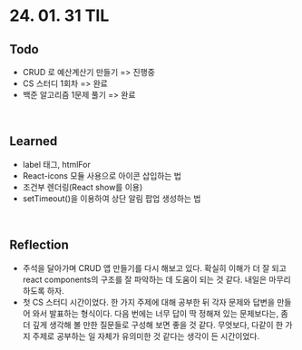 # 24. 01. 31 TIL

## Todo
 - CRUD 로 예산계산기 만들기 => 진행중
 - CS 스터디 1회차 => 완료
 - 백준 알고리즘 1문제 풀기 => 완료

<br>  

## Learned
- label 태그, htmlFor
- React-icons 모듈 사용으로 아이콘 삽입하는 법
- 조건부 렌더링(React show를 이용)
- setTimeout()을 이용하여 상단 알림 팝업 생성하는 법
 <br>

## Reflection 
 - 주석을 달아가며 CRUD 앱 만들기를 다시 해보고 있다. 확실히 이해가 더 잘 되고 react components의 구조를 잘 파악하는 데 도움이 되는 것 같다. 내일은 마무리 하도록 하자. 
 - 첫 CS 스터디 시간이었다. 한 가지 주제에 대해 공부한 뒤 각자 문제와 답변을 만들어 와서 발표하는 형식이다. 다음 번에는 너무 답이 딱 정해져 있는 문제보다는, 좀 더 깊게 생각해 볼 만한 질문들로 구성해 보면 좋을 것 같다. 무엇보다, 다같이 한 가지 주제로 공부하는 일 자체가 유의미한 것 같다는 생각이 든 시간이었다. 
